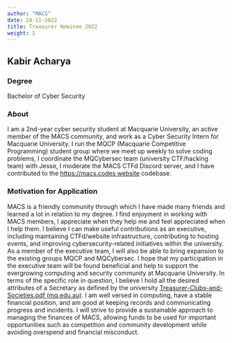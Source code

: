 ```yaml
---
author: "MACS"
date: 24-11-2022
title: Treasurer Nominee 2022
weight: 2
---
```


## Kabir Acharya

### Degree
Bachelor of Cyber Security

### About
I am a 2nd-year cyber security student at Macquarie University, an active member of the MACS community, and work as a Cyber Security Intern for Macquarie University. I run the MQCP (Macquarie Competitive Programming) student group where we meet up weekly to solve coding problems, I coordinate the MQCybersec team (university CTF/hacking team) with Jesse, I moderate the MACS CTFd Discord server, and I have contributed to the https://macs.codes website codebase.

### Motivation for Application
MACS is a friendly community through which I have made many friends and learned a lot in relation to my degree. I find enjoyment in working with MACS members, I appreciate when they help me and feel appreciated when I help them. I believe I can make useful contributions as an executive, including maintaining CTFd/website infrastructure, contributing to hosting events, and improving cybersecurity-related initiatives within the university. As a member of the executive team, I will also be able to bring expansion to the existing groups MQCP and MQCybersec. I hope that my participation in the executive team will be found beneficial and help to support the evergrowing computing and security community at Macquarie University. In terms of the specific role in question, I believe I hold all the desired attributes of a Secretary as defined by the university [Treasurer-Clubs-and-Societies.pdf (mq.edu.au)](https://students.mq.edu.au/__data/assets/pdf_file/0016/1100842/Treasurer-Clubs-and-Societies.pdf). I am well versed in computing, have a stable financial position, and am good at keeping records and communicating progress and incidents. I will strive to provide a sustainable approach to managing the finances of MACS, allowing funds to be used for important opportunities such as competition and community development while avoiding overspend and financial misconduct.